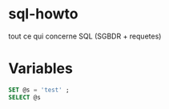 # sql-howto
tout ce qui concerne SQL (SGBDR + requetes)

# Variables
```sql
SET @s = 'test' ; 
SELECT @s
```
